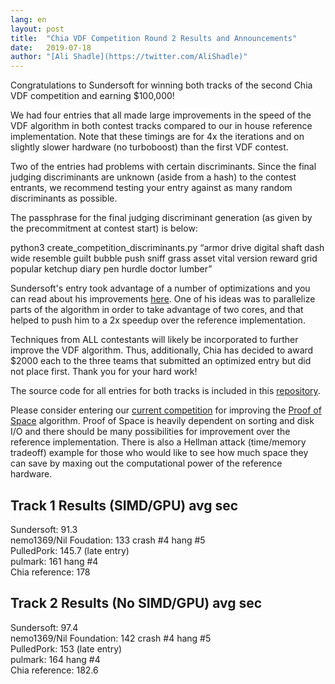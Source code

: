```yaml
---
lang: en
layout: post
title:  "Chia VDF Competition Round 2 Results and Announcements"
date:   2019-07-18
author: "[Ali Shadle](https://twitter.com/AliShadle)"
---
```


Congratulations to Sundersoft for winning both tracks of the second Chia VDF competition and earning $100,000!  
  
We had four entries that all made large improvements in the speed of the VDF algorithm in both contest tracks compared to our in house reference implementation. Note that these timings are for 4x the iterations and on slightly slower hardware (no turboboost) than the first VDF contest.

Two of the entries had problems with certain discriminants. Since the final judging discriminants are unknown (aside from a hash) to the contest entrants, we recommend testing your entry against as many random discriminants as possible.  
  
The passphrase for the final judging discriminant generation (as given by the precommitment at contest start) is below:  
  
python3 create_competition_discriminants.py “armor drive digital shaft dash wide resemble guilt bubble push sniff grass asset vital version reward grid popular ketchup diary pen hurdle doctor lumber”  
  
Sundersoft's entry took advantage of a number of optimizations and you can read about his improvements [here](https://github.com/Chia-Network/vdfcontest2results/blob/master/sundersoft/entry/README.md). One of his ideas was to parallelize parts of the algorithm in order to take advantage of two cores, and that helped to push him to a 2x speedup over the reference implementation.  
  
Techniques from ALL contestants will likely be incorporated to further improve the VDF algorithm. Thus, additionally, Chia has decided to award $2000 each to the three teams that submitted an optimized entry but did not place first. Thank you for your hard work! 

The source code for all entries for both tracks is included in this [repository](https://github.com/Chia-Network/vdfcontest2results).  
  
Please consider entering our [current competition](https://www.chia.net/2019/07/07/chia-network-announces-pos-competition.en.html) for improving the [Proof of Space](https://github.com/Chia-Network/proofofspace) algorithm. Proof of Space is heavily dependent on sorting and disk I/O and there should be many possibilities for improvement over the reference implementation. There is also a Hellman attack (time/memory tradeoff) example for those who would like to see how much space they can save by maxing out the computational power of the reference hardware.  
  
## Track 1 Results (SIMD/GPU) avg sec  
  
Sundersoft: 91.3    
nemo1369/Nil Foudation: 133 crash #4 hang #5    
PulledPork: 145.7 (late entry)    
pulmark: 161 hang #4    
Chia reference: 178    
  
## Track 2 Results (No SIMD/GPU) avg sec  
  
Sundersoft: 97.4    
nemo1369/Nil Foundation: 142 crash #4 hang #5    
PulledPork: 153 (late entry)    
pulmark: 164 hang #4    
Chia reference: 182.6    
